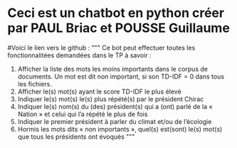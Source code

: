 # Ceci est un chatbot en python créer par PAUL Briac et POUSSE Guillaume 
#Voici le lien vers le github :
""" 
Ce bot peut effectuer toutes les fonctionnalitées demandées dans le TP à savoir :
1. Afficher la liste des mots les moins importants dans le corpus de documents. Un mot est dit non important,
si son TD-IDF = 0 dans tous les fichiers.
2. Afficher le(s) mot(s) ayant le score TD-IDF le plus élevé
3. Indiquer le(s) mot(s) le(s) plus répété(s) par le président Chirac
4. Indiquer le(s) nom(s) du (des) président(s) qui a (ont) parlé de la « Nation » et celui qui l’a répété le plus de
fois
5. Indiquer le premier président à parler du climat et/ou de l’écologie
6. Hormis les mots dits « non importants », quel(s) est(sont) le(s) mot(s) que tous les présidents ont évoqués
"""
